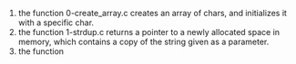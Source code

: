 1. the function 0-create_array.c creates an array of chars, and initializes it with a specific char.
2. the function 1-strdup.c returns a pointer to a newly allocated space in memory, which contains a copy of the string given as a parameter.
3. the function 